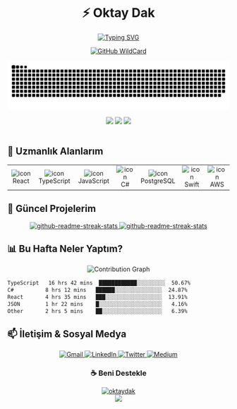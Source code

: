 # <div align="center">⚡ Oktay Dak</div>

<div align="center">
  
  [![Typing SVG](https://readme-typing-svg.herokuapp.com?font=JetBrains+Mono&weight=700&size=30&duration=4000&pause=1000&color=6366F1&center=true&vCenter=true&random=false&width=600&height=100&lines=Code+is+Poetry+in+Motion+%E2%9C%A8;Think+Different%2C+Create+Better+%F0%9F%92%AD;Innovation+Never+Sleeps+%F0%9F%8C%8C;Dream+Big%2C+Code+Bigger+%F0%9F%9A%80;Turn+Coffee+into+Code+%E2%98%95;Debug+Life's+Challenges+%F0%9F%A7%A9)](https://git.io/typing-svg)
  
  <a href="https://github.com/radioheavy">
    <img src="https://github-widgetbox.vercel.app/api/profile?username=radioheavy&data=followers,repositories,stars,commits&theme=nautilus" alt="GitHub WildCard"/>
  </a>

  <p align="center">
    <img src="https://raw.githubusercontent.com/platane/snk/output/github-contribution-grid-snake-dark.svg" alt="snake" />
  </p>
</div>

<div align="center">
  <img height="50%" width="auto" src="https://github-readme-stats.vercel.app/api?username=radioheavy&show_icons=true&count_private=true&theme=tokyonight&hide_border=true&hide=issues,contribs&bg_color=00000000">
  <img height="50%" width="auto" src="https://github-readme-stats.vercel.app/api/top-langs/?username=radioheavy&layout=compact&hide_border=true&theme=tokyonight&bg_color=00000000&langs_count=6&hide=jupyter%20notebook,tex,css,php,html">
  <img src="https://github-readme-streak-stats.herokuapp.com?user=radioheavy&theme=tokyonight&hide_border=true&background=FFFFFF00">
  <br>
  <br>
</div>

## 🎯 Uzmanlık Alanlarım

<div align="center">
  <table>
    <tr>
      <td align="center" width="96">
        <img src="https://techstack-generator.vercel.app/react-icon.svg" alt="icon" width="65" height="65" />
        <br>React
      </td>
      <td align="center" width="96">
        <img src="https://techstack-generator.vercel.app/ts-icon.svg" alt="icon" width="65" height="65" />
        <br>TypeScript
      </td>
      <td align="center" width="96">
        <img src="https://techstack-generator.vercel.app/js-icon.svg" alt="icon" width="65" height="65" />
        <br>JavaScript
      </td>
      <td align="center" width="96">
        <img src="https://techstack-generator.vercel.app/csharp-icon.svg" alt="icon" width="65" height="65" />
        <br>C#
      </td>
      <td align="center" width="96">
        <img src="https://cdn.jsdelivr.net/gh/devicons/devicon/icons/postgresql/postgresql-original.svg" alt="icon" width="65" height="65" />
        <br>PostgreSQL
      </td>
      <td align="center" width="96">
        <img src="https://techstack-generator.vercel.app/swift-icon.svg" alt="icon" width="65" height="65" />
        <br>Swift
      </td>
      <td align="center" width="96">
        <img src="https://techstack-generator.vercel.app/aws-icon.svg" alt="icon" width="65" height="65" />
        <br>AWS
      </td>
    </tr>
  </table>
</div>

## 🌟 Güncel Projelerim

<div align="center">
  <a href="https://github.com/radioheavy/PROJE_1">
    <img src="https://denvercoder1-github-readme-stats.vercel.app/api/pin/?username=radioheavy&repo=PROJE_1&theme=react&bg_color=1F222E&title_color=F85D7F&hide_border=true&icon_color=F8D866&show_icons=true" alt="github-readme-streak-stats">
  </a>
  <a href="https://github.com/radioheavy/PROJE_2">
    <img src="https://denvercoder1-github-readme-stats.vercel.app/api/pin/?username=radioheavy&repo=PROJE_2&theme=react&bg_color=1F222E&title_color=F85D7F&hide_border=true&icon_color=F8D866&show_icons=true" alt="github-readme-streak-stats">
  </a>
</div>

## 📊 Bu Hafta Neler Yaptım?

<div align="center">
  <img src="https://github-readme-activity-graph.vercel.app/graph?username=radioheavy&theme=tokyo-night&hide_border=true&bg_color=00000000" alt="Contribution Graph" />
</div>

<!--START_SECTION:waka-->
```text
TypeScript   16 hrs 42 mins  ████████████░░░░░░░░░  50.67%
C#          8 hrs 12 mins   ██████░░░░░░░░░░░░░░░  24.87%
React       4 hrs 35 mins   ███░░░░░░░░░░░░░░░░░░  13.91%
JSON        1 hr 22 mins    █░░░░░░░░░░░░░░░░░░░░   4.16%
Other       2 hrs 5 mins    ██░░░░░░░░░░░░░░░░░░░   6.39%
```
<!--END_SECTION:waka-->

## 📫 İletişim & Sosyal Medya

<div align="center">
  <a href="mailto:daktgb@gmail.com">
    <img src="https://img.shields.io/badge/Gmail-D14836?style=for-the-badge&logo=gmail&logoColor=white" alt="Gmail"/>
  </a>
  <a href="https://linkedin.com/in/ismail-oktay-dak">
    <img src="https://img.shields.io/badge/LinkedIn-0077B5?style=for-the-badge&logo=linkedin&logoColor=white" alt="LinkedIn"/>
  </a>
  <a href="https://twitter.com/dakmaybe">
    <img src="https://img.shields.io/badge/Twitter-1DA1F2?style=for-the-badge&logo=twitter&logoColor=white" alt="Twitter"/>
  </a>
  <a href="https://medium.com/@radioheavy">
    <img src="https://img.shields.io/badge/Medium-12100E?style=for-the-badge&logo=medium&logoColor=white" alt="Medium"/>
  </a>
</div>

<div align="center">
  <h3>☕ Beni Destekle</h3>
  <a href="https://www.buymeacoffee.com/oktaydak">
    <img src="https://cdn.buymeacoffee.com/buttons/v2/default-yellow.png" width="200" alt="oktaydak" />
  </a>
</div>

<div align="center">
  <img src="https://capsule-render.vercel.app/api?type=waving&color=gradient&height=100&section=footer"/>
</div>
